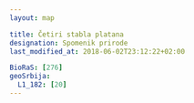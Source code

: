 ```yaml
---
layout: map

title: Četiri stabla platana
designation: Spomenik prirode
last_modified_at: 2018-06-02T23:12:22+02:00

BioRaS: [276]
geoSrbija:
  L1_182: [20]
---
```

